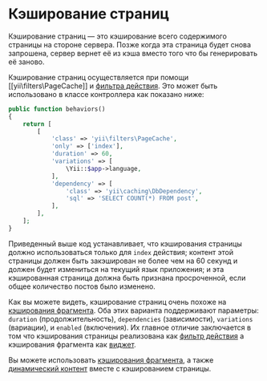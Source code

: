 Кэширование страниц
============

Кэширование страниц — это кэширование всего содержимого страницы на стороне сервера. Позже когда эта страница 
будет снова запрошена, сервер вернет её из кэша вместо того что бы генерировать её заново.

Кэширование страниц осуществляется при помощи [[yii\filters\PageCache]] и [фильтра действия](structure-filters.md).
Это может быть использовано в классе контроллера как показано ниже:

```php
public function behaviors()
{
    return [
        [
            'class' => 'yii\filters\PageCache',
            'only' => ['index'],
            'duration' => 60,
            'variations' => [
                \Yii::$app->language,
            ],
            'dependency' => [
                'class' => 'yii\caching\DbDependency',
                'sql' => 'SELECT COUNT(*) FROM post',
            ],
        ],
    ];
}
```

Приведенный выше код устанавливает, что кэширования страницы должно использоваться только для `index` действия; контент
этой страницы должен быть закэширован не более чем на 60 секунд и должен будет измениться на текущий язык приложения;
и эта кэшированная страница должна быть признана просроченной, если общее количество постов было изменено.

Как вы можете видеть, кэширование страниц очень похоже на [кэширования фрагмента](caching-fragment.md). Оба этих варианта
поддерживают параметры: `duration` (продолжительность), `dependencies` (зависимости), `variations` (вариации), и `enabled`
(включения). Их главное отличие заключается в том что кэширования страницы реализована как
[фильтр действия](structure-filters.md) а кэширования фрагмента как [виджет](structure-widgets.md).

Вы можете использовать [кэширования фрагмента](caching-fragment.md), a также
[динамический контент](caching-fragment.md#dynamic-content) вместе с кэшированием страницы.
